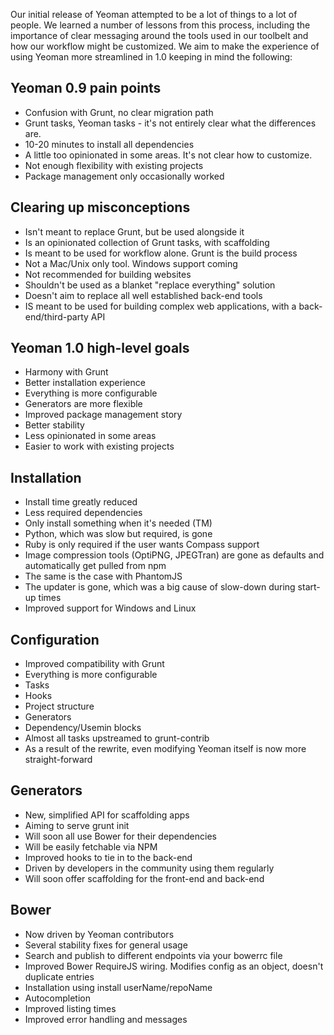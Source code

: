 Our initial release of Yeoman attempted to be a lot of things to a lot of people. We learned a number of lessons from this process, including the importance of clear messaging around the tools used in our toolbelt and how our workflow might be customized. We aim to make the experience of using Yeoman more streamlined in 1.0 keeping in mind the following:

## Yeoman 0.9 pain points

* Confusion with Grunt, no clear migration path
* Grunt tasks, Yeoman tasks - it's not entirely clear what the differences are.
* 10-20 minutes to install all dependencies
* A little too opinionated in some areas. It's not clear how to customize.
* Not enough flexibility with existing projects
* Package management only occasionally worked

## Clearing up misconceptions

* Isn't meant to replace Grunt, but be used alongside it
* Is an opinionated collection of Grunt tasks, with scaffolding
* Is meant to be used for workflow alone. Grunt is the build process
* Not a Mac/Unix only tool. Windows support coming
* Not recommended for building websites
* Shouldn't be used as a blanket "replace everything" solution
* Doesn't aim to replace all well established back-end tools
* IS meant to be used for building complex web applications, with a back-end/third-party API

## Yeoman 1.0 high-level goals

* Harmony with Grunt
* Better installation experience
* Everything is more configurable
* Generators are more flexible
* Improved package management story
* Better stability
* Less opinionated in some areas
* Easier to work with existing projects 

## Installation

* Install time greatly reduced 
* Less required dependencies
* Only install something when it's needed (TM)
* Python, which was slow but required, is gone
* Ruby is only required if the user wants Compass support
* Image compression tools (OptiPNG, JPEGTran) are gone as defaults and automatically get pulled from npm
* The same is the case with PhantomJS
* The updater is gone, which was a big cause of slow-down during start-up times
* Improved support for Windows and Linux

## Configuration

* Improved compatibility with Grunt
* Everything is more configurable
* Tasks
* Hooks
* Project structure
* Generators
* Dependency/Usemin blocks
* Almost all tasks upstreamed to grunt-contrib
* As a result of the rewrite, even modifying Yeoman itself is now more straight-forward

## Generators

* New, simplified API for scaffolding apps
* Aiming to serve grunt init
* Will soon all use Bower for their dependencies
* Will be easily fetchable via NPM
* Improved hooks to tie in to the back-end
* Driven by developers in the community using them regularly
* Will soon offer scaffolding for the front-end and back-end

## Bower

* Now driven by Yeoman contributors
* Several stability fixes for general usage
* Search and publish to different endpoints via your bowerrc file
* Improved Bower RequireJS wiring. Modifies config as an object, doesn't duplicate entries
* Installation using install userName/repoName
* Autocompletion
* Improved listing times
* Improved error handling and messages